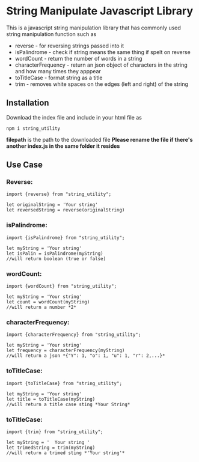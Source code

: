 # String Manipulate Javascript Library

This is a javascript string manipulation library that has commonly used string manipulation function such as

- reverse - for reversing strings passed into it
- isPalindrome - check if string means the same thing if spelt on reverse
- wordCount - return the number of words in a string
- characterFrequency - return an json object of characters in the string and how many times they apppear
- toTitleCase - format string as a title
- trim - removes white spaces on the edges (left and right) of the string

## Installation
Download the index file and include in your html file as
```
npm i string_utility
```
**filepath** is the path to the downloaded file **Please rename the file if there's another index.js in the same folder it resides**

## Use Case

### Reverse:
```
import {reverse} from "string_utility";

let originalString = 'Your string'
let reversedString = reverse(originalString)
```

### isPalindrome:
```
import {isPalindrome} from "string_utility";

let myString = 'Your string'
let isPalin = isPalindrome(myString)
//will return boolean (true or false)
```

### wordCount:
```
import {wordCount} from "string_utility";

let myString = 'Your string'
let count = wordCount(myString)
//will return a number *2*
```

### characterFrequency:
```
import {characterFrequency} from "string_utility";

let myString = 'Your string'
let frequency = characterFrequency(myString)
//will return a json *{"Y": 1, "o": 1, "u": 1, "r": 2,...}*
```

### toTitleCase:
```
import {toTitleCase} from "string_utility";

let myString = 'Your string'
let title = toTitleCase(myString)
//will return a title case sting *Your String*
```

### toTitleCase:
```
import {trim} from "string_utility";

let myString = '  Your string '
let trimedString = trim(myString)
//will return a trimed sting *'Your string'*
```